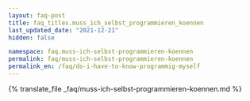 ```yaml
---
layout: faq-post
title: faq_titles.muss_ich_selbst_programmieren_koennen
last_updated_date: "2021-12-21"
hidden: false

namespace: faq.muss-ich-selbst-programmieren-koennen
permalink: faq/muss-ich-selbst-programmieren-koennen
permalink_en: /faq/do-i-have-to-know-programmig-myself
---
```


{% translate_file _faq/muss-ich-selbst-programmieren-koennen.md %}